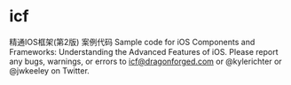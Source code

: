 icf
===
精通IOS框架(第2版) 案例代码
Sample code for iOS Components and Frameworks: Understanding the Advanced Features of iOS.
Please report any bugs, warnings, or errors to icf@dragonforged.com or @kylerichter or @jwkeeley on Twitter.
